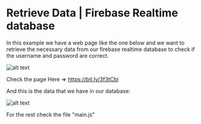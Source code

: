 # Retrieve Data | Firebase Realtime database

In this example we have a web page like the one below and we want to retrieve the necessary data from our firebase realtime database to check if the username and password are correct.

![alt text](https://1.bp.blogspot.com/-pYSmAMjRNTs/Xv8hyIguTmI/AAAAAAAADCc/FPV7VXFvYpQmgK16MhxRoRKjTAOg0pW1wCNcBGAsYHQ/s640/login.PNG)

Check the page Here => https://bit.ly/3f3tCbi

And this is the data that we have in our database:

![alt text](https://1.bp.blogspot.com/-FzyfDtjBbYc/Xv8su6AG2qI/AAAAAAAADCo/Iw5Albh5lhoL0JNAn24eiAr0SatMAgUFgCNcBGAsYHQ/s640/structure.PNG)

For the rest check the file "main.js"
